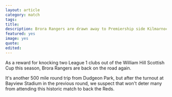 ```yaml
---
layout: article
category: match
tags:
title:
description: Brora Rangers are drawn away to Premiership side Kilmarnock in the 5th Round of the William Hill Scottish Cup
featured: yes
image: yes
quote:
edited:
---
```

As a reward for knocking two League 1 clubs out of the William Hill Scottish Cup this season, Brora Rangers are back on the road again.

It's another 500 mile round trip from Dudgeon Park, but after the turnout at Bayview Stadium in the previous round, we suspect that won't deter many from attending this historic match to back the Reds.
